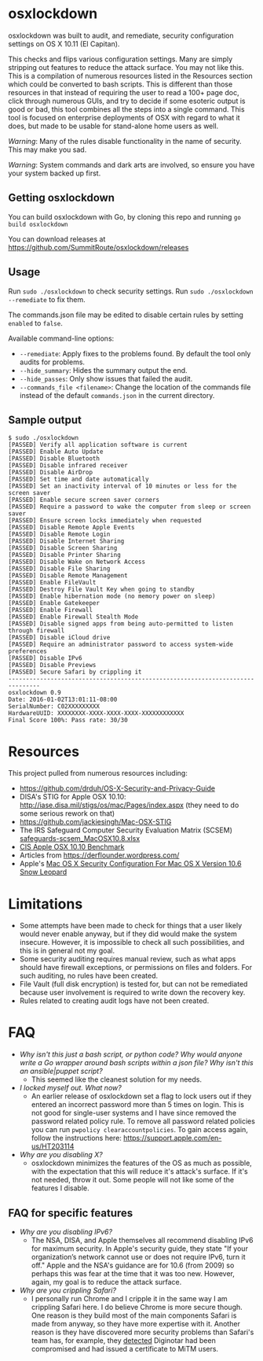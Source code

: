 # osxlockdown
osxlockdown was built to audit, and remediate, security configuration settings on OS X 10.11 (El Capitan).  

This checks and flips various configuration settings. Many are simply stripping out features to reduce the attack surface.  You may not like this.  This is a compilation of numerous resources listed in the Resources section which could be converted to bash scripts.  This is different than those resources in that instead of requiring the user to read a 100+ page doc, click through numerous GUIs, and try to decide if some esoteric output is good or bad, this tool combines all the steps into a single command. This tool is focused on enterprise deployments of OSX with regard to what it does, but made to be usable for stand-alone home users as well.

*Warning*: Many of the rules disable functionality in the name of security.  This may make you sad.

*Warning*: System commands and dark arts are involved, so ensure you have your system backed up first.


Getting osxlockdown
-------
You can build osxlockdown with Go, by cloning this repo and running `go build osxlockdown`

You can download releases at https://github.com/SummitRoute/osxlockdown/releases
 

Usage
-----

Run `sudo ./osxlockdown` to check security settings. 
Run `sudo ./osxlockdown --remediate` to fix them.

The commands.json file may be edited to disable certain rules by setting `enabled` to `false`.

Available command-line options:

- `--remediate`: Apply fixes to the problems found. By default the tool only audits for problems.
- `--hide_summary`: Hides the summary output the end.
- `--hide_passes`: Only show issues that failed the audit.
- `--commands_file <filename>`: Change the location of the commands file instead of the default `commands.json` in the current directory.

Sample output
-------------
```
$ sudo ./osxlockdown
[PASSED] Verify all application software is current
[PASSED] Enable Auto Update
[PASSED] Disable Bluetooth
[PASSED] Disable infrared receiver
[PASSED] Disable AirDrop
[PASSED] Set time and date automatically
[PASSED] Set an inactivity interval of 10 minutes or less for the screen saver
[PASSED] Enable secure screen saver corners
[PASSED] Require a password to wake the computer from sleep or screen saver
[PASSED] Ensure screen locks immediately when requested
[PASSED] Disable Remote Apple Events
[PASSED] Disable Remote Login
[PASSED] Disable Internet Sharing
[PASSED] Disable Screen Sharing
[PASSED] Disable Printer Sharing
[PASSED] Disable Wake on Network Access
[PASSED] Disable File Sharing
[PASSED] Disable Remote Management
[PASSED] Enable FileVault
[PASSED] Destroy File Vault Key when going to standby
[PASSED] Enable hibernation mode (no memory power on sleep)
[PASSED] Enable Gatekeeper
[PASSED] Enable Firewall
[PASSED] Enable Firewall Stealth Mode
[PASSED] Disable signed apps from being auto-permitted to listen through firewall
[PASSED] Disable iCloud drive
[PASSED] Require an administrator password to access system-wide preferences
[PASSED] Disable IPv6
[PASSED] Disable Previews
[PASSED] Secure Safari by crippling it
-------------------------------------------------------------------------------
osxlockdown 0.9
Date: 2016-01-02T13:01:11-08:00
SerialNumber: C02XXXXXXXXX
HardwareUUID: XXXXXXXX-XXXX-XXXX-XXXX-XXXXXXXXXXXX
Final Score 100%: Pass rate: 30/30
```

Resources
=========
This project pulled from numerous resources including:

- https://github.com/drduh/OS-X-Security-and-Privacy-Guide
- DISA's STIG for Apple OSX 10.10: http://iase.disa.mil/stigs/os/mac/Pages/index.aspx (they need to do some serious rework on that)
- https://github.com/jackiesingh/Mac-OSX-STIG
- The IRS Safeguard Computer Security Evaluation Matrix (SCSEM) [safeguards-scsem_MacOSX10.8.xlsx](https://www.irs.gov/pub/irs-utl/safeguards-scsem_MacOSX10.8.xlsx)
- [CIS Apple OSX 10.10 Benchmark](https://benchmarks.cisecurity.org/tools2/osx/CIS_Apple_OSX_10.10_Benchmark_v1.0.0.pdf)
- Articles from https://derflounder.wordpress.com/
- Apple's [Mac OS X Security Configuration For Mac OS X Version 10.6 Snow Leopard](https://www.apple.com/support/security/guides/docs/SnowLeopard_Security_Config_v10.6.pdf)


Limitations
===========

- Some attempts have been made to check for things that a user likely would never enable anyway, but if they did would make the system insecure.  However, it is impossible to check all such possibilities, and this is in general not my goal.
- Some security auditing requires manual review, such as what apps should have firewall exceptions, or permissions on files and folders.  For such auditing, no rules have been created.
- File Vault (full disk encryption) is tested for, but can not be remediated because user involvement is required to write down the recovery key.
- Rules related to creating audit logs have not been created.


FAQ
===

- *Why isn't this just a bash script, or python code? Why would anyone write a Go wrapper around bash scripts within a json file? Why isn't this an ansible|puppet script?*
    - This seemed like the cleanest solution for my needs.
- *I locked myself out. What now?*
    - An earlier release of osxlockdown set a flag to lock users out if they entered an incorrect password more than 5 times on login. This is not good for single-user systems and I have since removed the password related policy rule.  To remove all password related policies you can run `pwpolicy clearaccountpolicies`.  To gain access again, follow the instructions here: https://support.apple.com/en-us/HT203114 
- *Why are you disabling X?*
    - osxlockdown minimizes the features of the OS as much as possible, with the expectation that this will reduce it's attack's surface.  If it's not needed, throw it out.  Some people will not like some of the features I disable.
    
FAQ for specific features
-------------------------
- *Why are you disabling IPv6?*
    - The NSA, DISA, and Apple themselves all recommend disabling IPv6 for maximum security.  In Apple's security guide, they state "If your organization’s network cannot use or does not require IPv6, turn it off."  Apple and the NSA's guidance are for 10.6 (from 2009) so perhaps this was fear at the time that it was too new.  However, again, my goal is to reduce the attack surface. 
- *Why are you crippling Safari?*
    - I personally run Chrome and I cripple it in the same way I am crippling Safari here.  I do believe Chrome is more secure though.  One reason is they build most of the main components Safari is made from anyway, so they have more expertise with it.  Another reason is they have discovered more security problems than Safari's team has, for example, they [detected](https://googleonlinesecurity.blogspot.com/2011/08/update-on-attempted-man-in-middle.html) Diginotar had been compromised and had issued a certificate to MiTM users.
 
